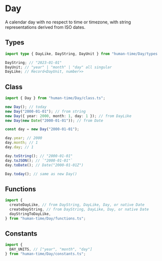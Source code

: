 # Day

A calendar day with no respect to time or timezone, with string representations
derived from ISO dates.

## Types

```ts
import type { DayLike, DayString, DayUnit } from "human-time/Day/types.ts";

DayString; // "2023-01-01"
DayUnit; // "year" | "month" | "day" all singular
DayLike; // Record<DayUnit, number>>
```

## Class

```ts
import { Day } from "human-time/Day/class.ts";

new Day(); // today
new Day("2000-01-01"); // from string
new Day({ year: 2000, month: 1, day: 1 }); // from DayLike
new Day(new Date("2000-01-01")); // from Date

const day = new Day("2000-01-01");

day.year; // 2000
day.month; // 1
day.day; // 1

day.toString(); // "2000-01-01"
day.toJSON(); // `"2000-01-01"`
day.toDate(); // Date("2000-01-01Z")

Day.today(); // same as new Day()
```

## Functions

```ts
import {
  createDayLike, // from DayString, DayLike, Day, or native Date
  createDayString, // from DayString, DayLike, Day, or native Date
  dayStringToDayLike,
} from "human-time/Day/functions.ts";
```

## Constants

```ts
import {
  DAY_UNITS, // ["year", "month", "day"]
} from "human-time/Day/constants.ts";
```
